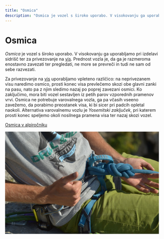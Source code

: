 ```yaml
---
title: "Osmica"
description: "Osmica je vozel s široko uporabo. V visokovanju ga uporabljamo pri izdelavi sidrišč ter za privezovanje na vis."
---
```


# Osmica

_Osmica_ je vozel s široko uporabo. V visokovanju ga uporabljamo pri izdelavi sidrišč ter za privezovanje na [vis](vis). Prednost vozla je, da ga je razmeroma enostavno zavezati ter pregledati, ne more se prevreči in tudi ne sam od sebe razvezati.

Za privezovanje na [vis](vis) uporabljamo vpleteno različico: na neprivezanem visu naredimo osmico, prosti konec visa prevlečemo skozi obe glavni zanki na pasu, nato pa z njim sledimo nazaj po poprej zavezani osmici. Ko zaključimo, mora biti vozel sestavljen iz petih parov vzporednih pramenov vrvi. Osmica ne potrebuje varovalnega vozla, ga pa včasih vseeno zavežemo, da porabimo preostanek visa, ki bi sicer pri padcih opletal naokoli. Alternativa varovalnemu vozlu je _Yosemitski zaključek_, pri katerem prosti konec speljemo okoli nosilnega pramena visa ter nazaj skozi vozel.

[Osmica v alpiročniku](https://alpirocnik.rasica.org/wiki/Vrvi,_vozli_in_njihova_uporaba#Osmica.C2.A0)

![Osmica z Yosemitskim zaključkom](images/osmica-yosemite.jpg)
